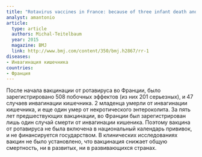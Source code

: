 ```yaml
---
title: "Rotavirus vaccines in France: because of three infant death and too many serious side effects vaccines are no longer recommended for routine children immunization"
analyst: amantonio
article:
  type: article
  authors: Michal-Teitelbaum
  year: 2015
  magazine: BMJ
  link: http://www.bmj.com/content/350/bmj.h2867/rr-1
diseases:
- Инвагинация кишечника
countries:
- Франция
---
```


После начала вакцинации от ротавируса во Франции, было зарегистрировано 508 побочных эффектов (из них 201 серьезных), и 47 случаев инвагинации кишечника. 2 младенца умерли от инвагинации кишечника, и еще один умер от некротического энтероколита. За пять лет предшествующих вакцинации, во Франции был зарегистрирован лишь один случай смерти от инвагинации кишеника.
Поэтому вакцина от ротавируса не была включена в национальный календарь прививок, и не финансируется государством.
В клинических исследованиях вакцин не было установлено, что вакцинация снижает общую смертность, ни в развитых, ни в развивающихся странах.
